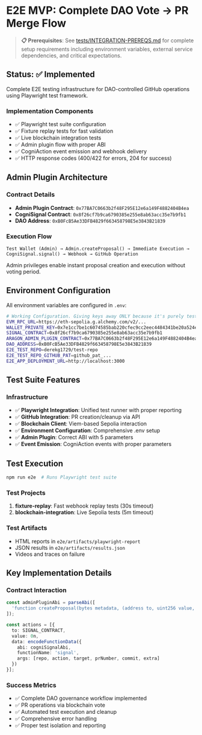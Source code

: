 # E2E MVP: Complete DAO Vote → PR Merge Flow

> **📋 Prerequisites**: See [tests/INTEGRATION-PREREQS.md](tests/INTEGRATION-PREREQS.md) for complete setup requirements including environment variables, external service dependencies, and critical expectations.

## Status: ✅ Implemented

Complete E2E testing infrastructure for DAO-controlled GitHub operations using Playwright test framework.

### Implementation Components
- ✅ Playwright test suite configuration
- ✅ Fixture replay tests for fast validation
- ✅ Live blockchain integration tests
- ✅ Admin plugin flow with proper ABI
- ✅ CogniAction event emission and webhook delivery
- ✅ HTTP response codes (400/422 for errors, 204 for success)

## Admin Plugin Architecture

### Contract Details
- **Admin Plugin Contract**: `0x77BA7C0663b2f48F295E12e6a149F4882404B4ea`
- **CogniSignal Contract**: `0x8f26cf7b9ca6790385e255e8ab63acc35e7b9fb1`
- **DAO Address**: `0xB0FcB5Ae33DFB4829f663458798E5e3843B21839`

### Execution Flow
```
Test Wallet (Admin) → Admin.createProposal() → Immediate Execution → CogniSignal.signal() → Webhook → GitHub Operation
```

Admin privileges enable instant proposal creation and execution without voting period.

## Environment Configuration

All environment variables are configured in `.env`:

```bash
# Working Configuration. Giving keys away ONLY because it's purely test network
EVM_RPC_URL=https://eth-sepolia.g.alchemy.com/v2/...
WALLET_PRIVATE_KEY=0x7e1cc7be1c6074585bab220cfec9cc2eec4484341be20a524eca5bc8a90bf58d
SIGNAL_CONTRACT=0x8f26cf7b9ca6790385e255e8ab63acc35e7b9fb1
ARAGON_ADMIN_PLUGIN_CONTRACT=0x77BA7C0663b2f48F295E12e6a149F4882404B4ea
DAO_ADDRESS=0xB0FcB5Ae33DFB4829f663458798E5e3843B21839
E2E_TEST_REPO=derekg1729/test-repo
E2E_TEST_REPO_GITHUB_PAT=github_pat_...
E2E_APP_DEPLOYMENT_URL=http://localhost:3000
```

## Test Suite Features

### Infrastructure
- ✅ **Playwright Integration**: Unified test runner with proper reporting
- ✅ **GitHub Integration**: PR creation/cleanup via API  
- ✅ **Blockchain Client**: Viem-based Sepolia interaction
- ✅ **Environment Configuration**: Comprehensive .env setup
- ✅ **Admin Plugin**: Correct ABI with 5 parameters
- ✅ **Event Emission**: CogniAction events with proper parameters

## Test Execution

```bash
npm run e2e  # Runs Playwright test suite
```

### Test Projects
1. **fixture-replay**: Fast webhook replay tests (30s timeout)
2. **blockchain-integration**: Live Sepolia tests (5m timeout)

### Test Artifacts
- HTML reports in `e2e/artifacts/playwright-report`
- JSON results in `e2e/artifacts/results.json`
- Videos and traces on failure


## Key Implementation Details

### Contract Interaction
```typescript
const adminPluginAbi = parseAbi([
  'function createProposal(bytes metadata, (address to, uint256 value, bytes data)[] actions, uint64 startDate, uint64 endDate, bytes data) returns (uint256)'
]);

const actions = [{
  to: SIGNAL_CONTRACT,
  value: 0n,
  data: encodeFunctionData({
    abi: cogniSignalAbi,
    functionName: 'signal',
    args: [repo, action, target, prNumber, commit, extra]
  })
}];
```

### Success Metrics
- ✅ Complete DAO governance workflow implemented
- ✅ PR operations via blockchain vote
- ✅ Automated test execution and cleanup  
- ✅ Comprehensive error handling
- ✅ Proper test isolation and reporting